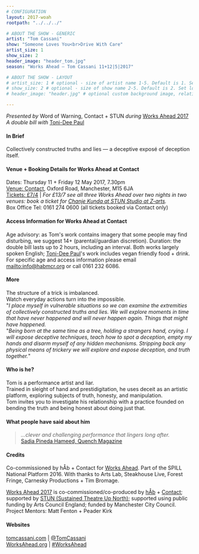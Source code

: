 ```yaml
---
# CONFIGURATION
layout: 2017-woah
rootpath: "../../../"

# ABOUT THE SHOW - GENERIC
artist: "Tom Cassani"
show: "Someone Loves You<br>Drive With Care"
artist_size: 1
show_size: 2
header_image: "header_tom.jpg"
season: "Works Ahead — Tom Cassani 11+12|5|2017"

# ABOUT THE SHOW - LAYOUT
# artist_size: 1 # optional - size of artist name 1-5. Default is 1. Set longer names to lower values
# show_size: 2 # optional - size of show name 2-5. Default is 2. Set longer names to lower values
# header_image: "header.jpg" # optional custom background image, relative to current page

---
```

*Presented by* Word of Warning, Contact + STUN *during* [Works Ahead 2017](/archive/2017-worksahead)<br>*A double bill with* [Toni-Dee Paul](/archive/2017-worksahead/paul)      
         
#### In Brief                      
Collectively constructed truths and lies — a deceptive exposé of deception itself.             
         
#### Venue + Booking Details for Works Ahead at Contact        
Dates: Thursday 11 + Friday 12 May 2017, 7.30pm          
<a href="http://contactmcr.com/visit/getting-here" target="_blank">Venue: Contact</a>, Oxford Road, Manchester, M15 6JA         
<a href="http://contactmcr.com/whats-on/72092-works-ahead-at-contact/booking" target="_blank">Tickets: £7/4</a> | *For £13/7 see all three Works Ahead over two nights in two venues: book a ticket for <a href="http://contactmcr.com/whats-on/72292-works-ahead-at-stun-studio/booking" target="_blank">Chanje Kunda at STUN Studio at Z-arts</a>.*          
Box Office Tel: 0161 274 0600 (all tickets booked via Contact only)        
        
#### Access Information for Works Ahead at Contact           
Age advisory: as Tom's work contains imagery that some people may find disturbing, we suggest 14+ (parental/guardian discretion). Duration: the double bill lasts up to 2 hours, including an interval. Both works largely spoken English; [Toni-Dee Paul](/archive/2017-worksahead/paul)'s work includes vegan friendly food + drink. For specific age and access information please email <mailto:info@habmcr.org> or call 0161 232 6086.         
                
#### More              
The structure of a trick is imbalanced.<br>Watch everyday actions turn into the impossible.                 
"*I place myself in vulnerable situations so we can examine the extremities of collectively constructed truths and lies. We will explore moments in time that have never happened and will never happen again. Things that might have happened.<br>*"*Being born at the same time as a tree, holding a strangers hand, crying. I will expose deceptive techniques, teach how to spot a deception, empty my hands and disarm myself of any hidden mechanisms. Stripping back any physical means of trickery we will explore and expose deception, and truth together.*"              
          
#### Who is he?             
Tom is a performance artist and liar.<br>Trained in sleight of hand and prestidigitation, he uses deceit as an artistic platform, exploring subjects of truth, honesty, and manipulation.<br>Tom invites you to investigate his relationship with a practice founded on bending the truth and being honest about doing just that.                
         
#### What people have said about him          
>*…clever and challenging performance that lingers long after.*<br><a href="http://cardiffstudentmedia.co.uk/quench/culture/experimentica15" target="_blank">Sadia Pineda Hameed, Quench Magazine</a>        
                  
#### Credits         
Co-commissioned by hÅb + Contact for [Works Ahead](/hab/worksahead). Part of the SPILL National Platform 2016. With thanks to Arts Lab, Steakhouse Live, Forest Fringe, Carnesky Productions + Tim Bromage.        
                    
[Works Ahead 2017](/archive/2017-worksahead) is co-commissioned/co-produced by [hÅb](/hab) + <a href="http://contactmcr.com" target="_blank">Contact</a>; supported by <a href="http://stunlive.com" target="_blank">STUN (Sustained Theatre Up North)</a>; supported using public funding by Arts Council England; funded by Manchester City Council.<br>Project Mentors: Matt Fenton + Peader Kirk        
         
#### Websites         
<a href="http://tomcassani.com" target="_blank">tomcassani.com</a> | <a href="http://twitter.com/TomCassani" target="_blank">@TomCassani</a><br><a href="http://worksahead.org" target="_blank">WorksAhead.org</a> | <a href="http://twitter.com/hashtag/WorksAhead" target="_blank">#WorksAhead</a>
